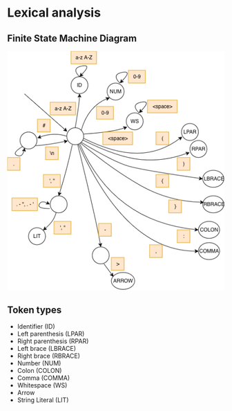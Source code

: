 # Lexical analysis

## Finite State Machine Diagram
![FSM](./FSM.png)

## Token types
* Identifier (ID)
* Left parenthesis (LPAR)
* Right parenthesis (RPAR)
* Left brace (LBRACE)
* Right brace (RBRACE)
* Number (NUM)
* Colon (COLON)
* Comma (COMMA)
* Whitespace (WS)
* Arrow 
* String Literal (LIT)